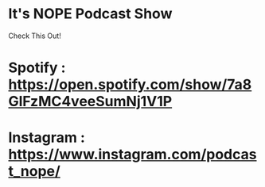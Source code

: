 # It's NOPE Podcast Show 

Check This Out! 
# Spotify : https://open.spotify.com/show/7a8GlFzMC4veeSumNj1V1P
# Instagram : https://www.instagram.com/podcast_nope/ 
